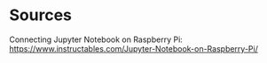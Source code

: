 # Sources
Connecting Jupyter Notebook on Raspberry Pi:
https://www.instructables.com/Jupyter-Notebook-on-Raspberry-Pi/